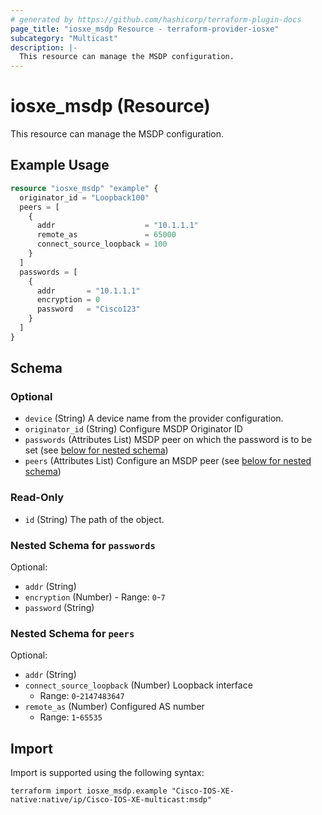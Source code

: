 ```yaml
---
# generated by https://github.com/hashicorp/terraform-plugin-docs
page_title: "iosxe_msdp Resource - terraform-provider-iosxe"
subcategory: "Multicast"
description: |-
  This resource can manage the MSDP configuration.
---
```


# iosxe_msdp (Resource)

This resource can manage the MSDP configuration.

## Example Usage

```terraform
resource "iosxe_msdp" "example" {
  originator_id = "Loopback100"
  peers = [
    {
      addr                    = "10.1.1.1"
      remote_as               = 65000
      connect_source_loopback = 100
    }
  ]
  passwords = [
    {
      addr       = "10.1.1.1"
      encryption = 0
      password   = "Cisco123"
    }
  ]
}
```

<!-- schema generated by tfplugindocs -->
## Schema

### Optional

- `device` (String) A device name from the provider configuration.
- `originator_id` (String) Configure MSDP Originator ID
- `passwords` (Attributes List) MSDP peer on which the password is to be set (see [below for nested schema](#nestedatt--passwords))
- `peers` (Attributes List) Configure an MSDP peer (see [below for nested schema](#nestedatt--peers))

### Read-Only

- `id` (String) The path of the object.

<a id="nestedatt--passwords"></a>
### Nested Schema for `passwords`

Optional:

- `addr` (String)
- `encryption` (Number) - Range: `0`-`7`
- `password` (String)


<a id="nestedatt--peers"></a>
### Nested Schema for `peers`

Optional:

- `addr` (String)
- `connect_source_loopback` (Number) Loopback interface
  - Range: `0`-`2147483647`
- `remote_as` (Number) Configured AS number
  - Range: `1`-`65535`

## Import

Import is supported using the following syntax:

```shell
terraform import iosxe_msdp.example "Cisco-IOS-XE-native:native/ip/Cisco-IOS-XE-multicast:msdp"
```
